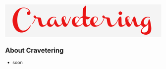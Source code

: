 <p align="center"><img src="https://raw.githubusercontent.com/DeniSetiawan7/cravetering-source/master/public/images/logo-font.png"></p>

## About Cravetering
- soon
